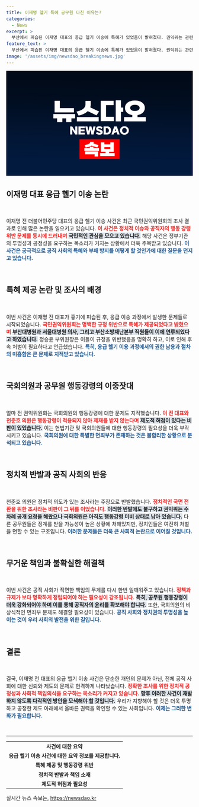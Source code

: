 ```yaml
---
title: 이재명 헬기 특혜 공무원 다친 이유는?
categories:
  - News
excerpt: >
  부산에서 피습된 이재명 대표의 응급 헬기 이송에 특혜가 있었음이 밝혀졌다. 권익위는 관련 공무원들이 규정을 위반했다고 전하며, 국회의원에게는 제재가 없어 제도적 허점이 드러났다. 이 사건은 정치적 논란을 일으키고 있다.
feature_text: >
  부산에서 피습된 이재명 대표의 응급 헬기 이송에 특혜가 있었음이 밝혀졌다. 권익위는 관련 공무원들이 규정을 위반했다고 전하며, 국회의원에게는 제재가 없어 제도적 허점이 드러났다. 이 사건은 정치적 논란을 일으키고 있다.
image: '/assets/img/newsdao_breakingnews.jpg'
---
```


<p><img src="/assets/img/newsdao_breakingnews.jpg" alt="koreaapp 속보" /></p>

<h2 data-ke-size="size26">이재명 대표 응급 헬기 이송 논란</h2>

<p data-ke-size="size16">&nbsp;</p>

<p>이재명 전 더불어민주당 대표의 응급 헬기 이송 사건은 최근 국민권익위원회의 조사 결과로 인해 많은 논란을 일으키고 있습니다. <b><span style="color: #ee2323;">이 사건은 정치적 이슈와 공직자의 행동 강령 위반 문제를 동시에 드러내며</span></b> <b><span style="background-color: #21538527;">국민적인 관심을 모으고 있습니다.</span></b> 해당 사건은 정부기관의 투명성과 공정성을 요구하는 목소리가 커지는 상황에서 더욱 주목받고 있습니다. <b><span style="color: #1a5490;">이 사건은 궁극적으로 공직 사회의 특혜와 부패 방지를 어떻게 할 것인가에 대한 질문을 던지고 있습니다.</span></b></p>

<p data-ke-size="size16">&nbsp;</p>

<h2 data-ke-size="size26">특혜 제공 논란 및 조사의 배경</h2>

<p data-ke-size="size16">&nbsp;</p>

<p>이번 사건은 이재명 전 대표가 흉기에 피습된 후, 응급 이송 과정에서 발생한 문제들로 시작되었습니다. <b><span style="color: #ee2323;">국민권익위원회는 명백한 규정 위반으로 특혜가 제공되었다고 밝혔으며</span></b> <b><span style="background-color: #21538527;">부산대병원과 서울대병원 의사, 그리고 부산소방재난본부 직원들이 이에 연루되었다고 하였습니다.</span></b> 정승윤 부위원장은 이들이 규정을 위반했음을 명확히 하고, 이로 인해 후속 처벌이 필요하다고 언급했습니다. <b><span style="color: #1a5490;">특히, 응급 헬기 이용 과정에서의 권한 남용과 절차의 미흡함은 큰 문제로 지적받고 있습니다.</span></b></p>

<p data-ke-size="size16">&nbsp;</p>

<h2 data-ke-size="size26">국회의원과 공무원 행동강령의 이중잣대</h2>

<p data-ke-size="size16">&nbsp;</p>

<p>얼마 전 권익위원회는 국회의원의 행동강령에 대한 문제도 지적했습니다. <b><span style="color: #ee2323;">이 전 대표와 천준호 의원은 행동강령이 적용되지 않아 제재를 받지 않는다며</span></b> <b><span style="background-color: #21538527;">제도적 허점이 있다는 비판이 있었습니다.</span></b> 이는 헌법기관 및 국회의원들에 대한 행동강령의 필요성을 더욱 부각시키고 있습니다. <b><span style="color: #1a5490;">국회의원에 대한 특별한 면죄부가 존재하는 것은 불합리한 상황으로 분석되고 있습니다.</span></b></p>

<p data-ke-size="size16">&nbsp;</p>

<h2 data-ke-size="size26">정치적 반발과 공직 사회의 반응</h2>

<p data-ke-size="size16">&nbsp;</p>

<p>천준호 의원은 정치적 의도가 있는 조사라는 주장으로 반발했습니다. <b><span style="color: #ee2323;">정치적인 국면 전환을 위한 조사라는 비판이 그 뒤를 이었습니다.</span></b> <b><span style="background-color: #21538527;">이러한 반발에도 불구하고 권익위는 수차례 공개 요청을 해왔으나 국회의원은 아직도 행동강령 미비 상태로 남아 있습니다.</span></b> 다른 공무원들은 징계를 받을 가능성이 높은 상황에 처해있지만, 정치인들은 여전히 처벌을 면할 수 있는 구조입니다. <b><span style="color: #1a5490;">이러한 문제들은 더욱 큰 사회적 논란으로 이어질 것입니다.</span></b></p>

<p data-ke-size="size16">&nbsp;</p>

<h2 data-ke-size="size26">무거운 책임과 불확실한 해결책</h2>

<p data-ke-size="size16">&nbsp;</p>

<p>이번 사건은 공직 사회가 직면한 책임의 무게를 다시 한번 일깨워주고 있습니다. <b><span style="color: #ee2323;">정책과 규제가 보다 명확하게 정립되어야 하는 필요성이 강조됩니다.</span></b> <b><span style="background-color: #21538527;">특히, 공무원 행동강령이 더욱 강화되어야 하며 이를 통해 공직자의 윤리를 확보해야 합니다.</span></b> 또한, 국회의원의 비상식적인 면죄부 문제도 해결할 필요성이 있습니다. <b><span style="color: #1a5490;">공직 사회와 정치권의 투명성을 높이는 것이 우리 사회의 발전을 위한 길입니다.</span></b></p>

<p data-ke-size="size16">&nbsp;</p>

<h2 data-ke-size="size26">결론</h2>

<p data-ke-size="size16">&nbsp;</p>

<p>결국, 이재명 전 대표의 응급 헬기 이송 사건은 단순한 개인의 문제가 아닌, 전체 공직 사회에 대한 신뢰와 제도의 문제로 현격하게 나타났습니다. <b><span style="color: #ee2323;">정확한 조사를 위한 정치적 공정성과 사회적 책임의식을 요구하는 목소리가 커지고 있습니다.</span></b> <b><span style="background-color: #21538527;">향후 이러한 사건이 재발하지 않도록 다각적인 방안을 모색해야 할 것입니다.</span></b> 우리가 지향해야 할 것은 더욱 투명하고 공정한 제도 아래에서 올바른 권력을 확인할 수 있는 사회입니다. <b><span style="color: #1a5490;">이제는 그러한 변화가 필요합니다.</span></b></p>

<p data-ke-size="size16">&nbsp;</p>

<hr>

<table>
<tr>
<td style="text-align: center; height: 17px;"><b>사건에 대한 요약</b></td>
</tr>
<tr>
<td style="text-align: center; height: 17px;"><b>응급 헬기 이송 사건에 대한 요약 정보를 제공합니다.</b></td>
</tr>
<tr>
<td style="text-align: center; height: 17px;"><b>특혜 제공 및 행동강령 위반</b></td>
</tr>
<tr>
<td style="text-align: center; height: 17px;"><b>정치적 반발과 책임 소재</b></td>
</tr>
<tr>
<td style="text-align: center; height: 17px;"><b>제도적 허점과 필요성</b></td>
</tr>
</table>
실시간 뉴스 속보는, <a href="https://newsdao.kr" rel="dofollow">https://newsdao.kr</a>


